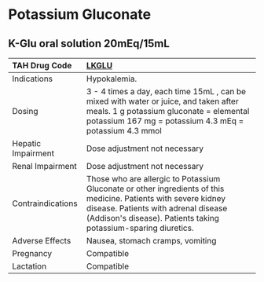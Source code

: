 # Potassium Gluconate

## K-Glu oral solution 20mEq/15mL

| TAH Drug Code      | [LKGLU](https://www.tahsda.org.tw/drugs/hissearch.php?drug_code=LKGLU)                                                                                                                                                    |
|:-------------------|:--------------------------------------------------------------------------------------------------------------------------------------------------------------------------------------------------------------------------|
| Indications        | Hypokalemia.                                                                                                                                                                                                              |
| Dosing             | 3 - 4 times a day, each time 15mL , can be mixed with water or juice, and taken after meals. 1 g potassium gluconate = elemental potassium 167 mg = potassium 4.3 mEq = potassium 4.3 mmol                                |
| Hepatic Impairment | Dose adjustment not necessary                                                                                                                                                                                             |
| Renal Impairment   | Dose adjustment not necessary                                                                                                                                                                                             |
| Contraindications  | Those who are allergic to Potassium Gluconate or other ingredients of this medicine. Patients with severe kidney disease. Patients with adrenal disease (Addison's disease). Patients taking potassium-sparing diuretics. |
| Adverse Effects    | Nausea, stomach cramps, vomiting                                                                                                                                                                                          |
| Pregnancy          | Compatible                                                                                                                                                                                                                |
| Lactation          | Compatible                                                                                                                                                                                                                |

